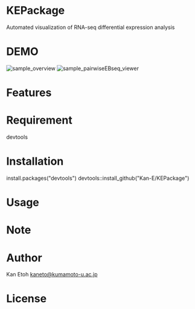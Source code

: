 # KEPackage

Automated visualization of RNA-seq differential expression analysis

# DEMO
![sample_overview](https://user-images.githubusercontent.com/77435195/126021992-bcf85ab9-37ef-4409-adf0-d6d807abca12.png)
![sample_pairwiseEBseq_viewer](https://user-images.githubusercontent.com/77435195/126033622-d33c24b8-14cd-4cd6-bd03-e32b1cd6c80a.png)
# Features

# Requirement
devtools

# Installation
install.packages("devtools")
devtools::install_github("Kan-E/KEPackage")

# Usage

# Note
 
 
# Author
 
Kan Etoh
<kaneto@kumamoto-u.ac.jp>
 
# License
